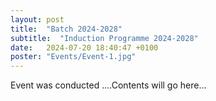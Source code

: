 ```yaml
---
layout: post
title:  "Batch 2024-2028"
subtitle:  "Induction Programme 2024-2028"
date:   2024-07-20 18:40:47 +0100
poster: "Events/Event-1.jpg"
---
```


Event was conducted ....Contents will go here...

